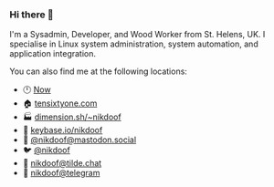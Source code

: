 ### Hi there 👋

I'm a Sysadmin, Developer, and Wood Worker from St. Helens, UK. I specialise in Linux system administration, system automation, and application integration.

You can also find me at the following locations:

* 🕛 [Now](https://stream.tensixtyone.com/#Now)
* 🏠 [tensixtyone.com](https://tensixtyone.com)
* 🏭 [dimension.sh/~nikdoof](https://dimension.sh/~nikdoof)
* 🔑 [keybase.io/nikdoof](https://keybase.io/nikdoof)
* 🐘 [@nikdoof@mastodon.social](https://mastodon.social/nikdoof)
* 🐦 [@nikdoof](https://twitter.com/nikdoof)
* 💬 [nikdoof@tilde.chat](https://tilde.chat)
* 📲 [nikdoof@telegram](https://t.me/nikdoof)
